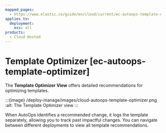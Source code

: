 ```yaml
---
mapped_pages:
  - https://www.elastic.co/guide/en/cloud/current/ec-autoops-template-optimizer.html
applies_to:
  deployment:
    ess: all
products:
  - Cloud Hosted
---
```


# Template Optimizer [ec-autoops-template-optimizer]

The **Template Optimizer View** offers detailed recommendations for optimizing templates.

:::{image} /deploy-manage/images/cloud-autoops-template-optimizer.png
:alt: The Template Optimizer view
:::

When AutoOps identifies a recommended change, it logs the template separately, allowing you to track past impactful changes. You can navigate between different deployments to view all template recommendations.

